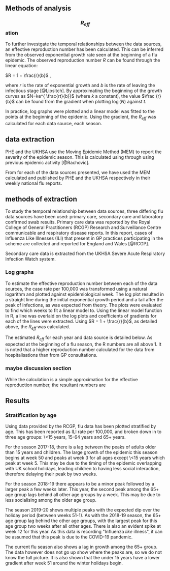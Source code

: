 ## Methods of analysis

### $$R_{eff} $$ation

To further investgate the temporal relationships between the data sources, an effective reproduction number has been calculated. This can be inferred from the observed exponential growth rate seen at the beginning of a flu epidemic. The observed reproduction number $R$ can be found through the linear equation:

$R = 1 + \frac{r}{b}$ ,

where $r$ is the rate of exponential growth and $b$ is the rate of leaving the infectious stage [@Lipsitch]. By approximating the beginning of the growth curves as $N=ke^{ \frac{rt}{b}}$ (where $k$ a constant), the value $\frac {r}{b}$ can be found from the gradient when plotting $\log (N)$ against $t$.

In practice, log graphs were plotted and a linear model was fitted to the points at the beginning of the epidemic. Using the gradient, the $R_{eff}$ was calculated for each data source, each season.

## data extraction

PHE and the UKHSA use the Moving Epidemic Method (MEM) to report the severity of the epidemic season. This is calculated using through using previous epidemic activity [\@Rachovic].

From for each of the data sources presented, we have used the MEM calculated and published by PHE and the UKHSA respectively in their weekly national flu reports.

## methods of extraction

To study the temporal relationship between data sources, three differing flu data sources have been used: primary care, secondary care and laboratory confirmed swab results. Primary care data was reported by the Royal College of General Practitioners (RCGP) Research and Surveillance Centre communicable and respiratory disease reports. In this report, cases of Influenza Like Illnesses (ILI) that present in GP practices participating in the scheme are collected and reported for England and Wales [\@RCGP].

Secondary care data is extracted from the UKHSA Severe Acute Respiratory Infection Watch system.

### Log graphs

To estimate the effective reproduction number between each of the data sources, the case rate per 100,000 was transformed using a natural logarithm and plotted against epidemiological week. The log plot resulted in a straight line during the initial exponential growth period and a tail after the peak of infections, as was expected from theory. The plots were evaluated to find which weeks to fit a linear model to. Using the linear model function in R, a line was overlaid on the log plots and coefficients of gradients for each of the lines were extracted. Using $R = 1 + \frac{r}{b}$, as detailed above, the $R_{eff}$ was calculated.

The estimated $R_{eff}$ for each year and data source is detailed below. As expected at the beginning of a flu season, the R numbers are all above 1. It is noted that a higher reproduction number calculated for the data from hospitalisations than from GP consultations.

### maybe discussion section

While the calculation is a simple approximation for the effective reproduction number, the resultant numbers are

## Results

### Stratification by age

Using data provided by the RCGP, flu data has been plotted stratified by age. This has been reported as ILI rate per 100,000, and broken down in to three age groups: \\\<15 years, 15-64 years and 65+ years.

For the season 2017-18, there is a lag between the peaks of adults older than 15 years and children. The large growth of the epidemic this season begins at week 50 and peaks at week 3 for all ages except \\\<15 years which peak at week 5. This may be due to the timing of the epidemic overlapping with UK school holidays, leading children to having less social interaction, therefore delaying their peak by two weeks.

For the season 2018-19 there appears to be a minor peak followed by a larger peak a few weeks later. This year, the second peak among the 65+ age group lags behind all other age groups by a week. This may be due to less socialising among the older age group.

The season 2019-20 shows multiple peaks with the expected dip over the holiday period (between weeks 51-1). As with the 2018-19 season, the 65+ age group lag behind the other age groups, with the largest peak for this age group two weeks after all other ages. There is also an evident spike at week 12 for this year. As this data is recording "Influenza *like* illness", it can be assumed that this peak is due to the COVID-19 pandemic.

The current flu season also shows a lag in growth among the 65+ group. The data however does not go up show where the peaks are, so we do not know the full picture. It is also shown that the under 15 years have a lower gradient after week 51 around the winter holidays begin.
